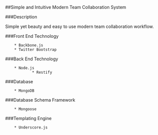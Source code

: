 ##Simple and Intuitive Modern Team Collaboration System

###Description

Simple yet beauty and easy to use modern team collaboration workflow.

###Front End Technology

		* Backbone.js
		* Twitter Bootstrap

###Back End Technology

		* Node.js
				* Restify
				
###Database

		* MongoDB

###Database Schema Framework

		* Mongoose

###Templating Engine

		* Underscore.js